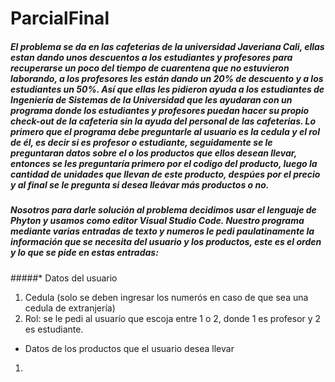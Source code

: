 # ParcialFinal

##### El problema se da en las cafeterias de la universidad Javeriana Cali, ellas estan dando unos descuentos a los estudiantes y profesores para recuperarse un poco del tiempo de cuarentena que no estuvieron laborando, a los profesores les están dando un 20% de descuento y a los estudiantes un 50%. Así que ellas les pidieron ayuda a los estudiantes de Ingeniería de Sistemas de la Universidad que les ayudaran con un programa donde los estudiantes y profesores puedan hacer su propio check-out de la cafeteria sin la ayuda del personal de las cafeterias. Lo primero que el programa debe preguntarle al usuario es la cedula y el rol de él, es decir si es profesor o estudiante, seguidamente se le preguntaran datos sobre el o los productos que ellos desean llevar, entonces se les preguntaría primero por el codigo del producto, luego la cantidad de unidades que llevan de este producto, despúes por el precio y al final se le pregunta si desea lleávar más productos o no.

##### Nosotros para darle solución al problema decidimos usar el lenguaje de Phyton y usamos como editor Visual Studio Code. Nuestro programa mediante varias entradas de texto y numeros le pedi paulatinamente la información que se necesita del usuario y los productos, este es el orden y lo que se pide en estas entradas:

#####* Datos del usuario
 1. Cedula (solo se deben ingresar los numerós en caso de que sea una cedula de extranjería)
 2. Rol: se le pedi al usuarío que escoja entre 1 o 2, donde 1 es profesor y 2 es estudiante.
* Datos de los productos que el usuario desea llevar
 1. 


